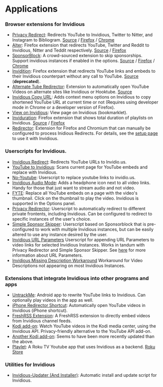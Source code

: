 # Applications

### Browser extensions for Invidious
- [Privacy Redirect](https://github.com/SimonBrazell/privacy-redirect): Redirects YouTube to Invidious, Twitter to Nitter, and Instagram to Bibliogram. [Source](https://github.com/SimonBrazell/privacy-redirect) / [Firefox](https://addons.mozilla.org/addon/privacy-redirect) / [Chrome](https://chrome.google.com/webstore/detail/privacy-redirect/pmcmeagblkinmogikoikkdjiligflglb)
- [Alter](https://addons.mozilla.org/addon/alter): Firefox extension that redirects YouTube, Twitter and Reddit to Invidious, Nitter and Teddit respectively. [Source](https://github.com/w3bdev1/alter) / [Firefox](https://addons.mozilla.org/addon/alter)
- [SponsorBlock](https://github.com/ajayyy/SponsorBlock): A crowd-sourced extension to skip sponsorships. Support invidious instances if enabled in the options. [Source](https://github.com/ajayyy/SponsorBlock) / [Firefox](https://addons.mozilla.org/addon/sponsorblock) / [Chrome](https://chrome.google.com/webstore/detail/mnjggcdmjocbbbhaepdhchncahnbgone)
- [Invidition](https://addons.mozilla.org/addon/invidition): Firefox extension that redirects YouTube links and embeds to their Invidious counterpart without any call to YouTube. [Source](https://codeberg.org/Booteille/Invidition)  (**deprecated**).
- [Alternate Tube Redirector](https://gitlab.com/2vek/alternate-tube-redirector): Extension to automatically open YouTube Videos on alternate sites like Invidious or Hooktube. [Source](https://gitlab.com/2vek/alternate-tube-redirector)
- [Invidious Copy URL](https://github.com/recette-lemon/invidious-copy-url): Adds context menu options on Invidious to copy shortened YouTube URL at current time or not (Requires using developer mode in Chrome or a developer version of Firefox).
- [View on Invidious](https://omar.yt/722e5c15832840fe1ae8830b7c590254b9e0a45c/invidious-bookmarklet.html): View page on Invidious (bookmarklet).
- [Inviduration](https://addons.mozilla.org/addon/inviduration): Firefox extension that shows total duration of playlists on Invidious. [Source](https://github.com/rsapkf/inviduration) / [Firefox](https://addons.mozilla.org/addon/inviduration)
- [Redirector](https://github.com/einaregilsson/Redirector): Extension for Firefox and Chromium that can manually be configured to process Inidious Redirects. For details, see the [setup page](./redirector-setup.md) to use it with Invidious.

### Userscripts for Invidious.
- [Invidious Redirect](https://greasyfork.org/en/scripts/370461-invidious-redirect): Redirects YouTube URLs to Invidio.us.
- [YouTube to Invidious](https://greasyfork.org/en/scripts/375264-youtube-to-invidious): Scans current page for YouTube embeds and replace with Invidious.
- [No-Youtube](https://github.com/mperez01/no-youtube): Userscript to replace youtube links to invidio.us.
- [Invidious Audio Mode](https://greasyfork.org/en/scripts/397700-invidious-audio-mode): Adds a headphone icon next to all video links. Handy for those that just want to stream audio and not video.
- [FYTE](https://greasyfork.org/en/scripts/9252-fyte-fast-youtube-embedded-player): Replace all YouTube embeds on a page with the video's thumbnail. Click on the thumbnail to play the video. Invidious is supported in the Options panel.
- [Privacy Redirector](https://github.com/dybdeskarphet/privacy-redirector): Userscript to automatically redirect to different private frontents, including Invidious. Can be configured to redirect to specific instances of the user's choice.
- [Simple Sponsor Skipper](https://codeberg.org/mthsk/userscripts/src/branch/master/simple-sponsor-skipper): Userscript based on Sponsorblock that is pre-configured to work with multiple Invidious instances, but can be easily altered to use any instance desired by the user.
- [Invidious URL Parameters](https://github.com/MintMain21/Invidious-URL-Parameters-Userscript) Userscript for appending URL Parameters to video links for selected Invidious Instances. Works in tandum with Privacy Redirector and Simple Sponsor Skipper. See [here](https://docs.invidious.io/url-parameters/) for more information about URL Parameters. 
- [Invidious Missing Description Workaround](https://gist.github.com/gardockt/af1243d36d8b659b98a13720b81bd9f3) Workaround for Video Descriptions not appearing on most Invidious Instances. 

### Extensions that integrate Invidious into other programs and apps
- [UntrackMe](https://f-droid.org/en/packages/app.fedilab.nitterizeme): Android app to rewrite YouTube links to Invidious. Can optionally play videos in the app as well.
- [iPhone Redirector Shortcut](https://www.icloud.com/shortcuts/6bbf26d989cf4d07a5fe1626efbc0950): Automatically open YouTube videos in Invidious (iPhone shortcut).
- [FreshRSS Extension](https://github.com/tmiland/freshrss-invidious): A FreshRSS extension to directly embed videos from Invidious channel feeds.
- [Kodi add-on](https://github.com/TheAssassin/kodi-invidious-plugin): Watch YouTube videos in the Kodi media center, using the Invidious API. Privacy-friendly alternative to the YouTube API add-on.
- [Another Kodi add-on](https://github.com/lekma/plugin.video.invidious): Seems to have been more recently updated than the above.
- [Playlet](https://github.com/iBicha/playlet): A Roku TV Youtube app that uses Invidious as a backend. [Roku Store](https://my.roku.com/account/add?channel=PLAYLET)

### Utilities for Invidious
- [Invidious-Updater (And Installer)](https://github.com/tmiland/Invidious-Updater): Automatic install and update script for Invidious.
